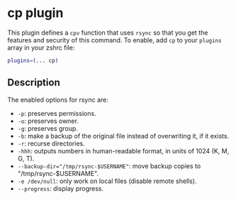 # cp plugin
This plugin defines a `cpv` function that uses `rsync` so that you
get the features and security of this command.
To enable, add `cp` to your `plugins` array in your zshrc file:
```zsh
plugins=(... cp)
```
## Description
The enabled options for rsync are:
- `-p`: preserves permissions.
- `-o`: preserves owner.
- `-g`: preserves group.
- `-b`: make a backup of the original file instead of overwriting it, if it exists.
- `-r`: recurse directories.
- `-hhh`: outputs numbers in human-readable format, in units of 1024 (K, M, G, T).
- `--backup-dir="/tmp/rsync-$USERNAME"`: move backup copies to "/tmp/rsync-$USERNAME".
- `-e /dev/null`: only work on local files (disable remote shells).
- `--progress`: display progress.
